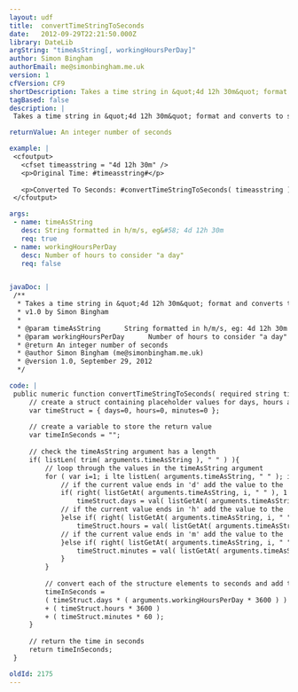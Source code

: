 ```yaml
---
layout: udf
title:  convertTimeStringToSeconds
date:   2012-09-29T22:21:50.000Z
library: DateLib
argString: "timeAsString[, workingHoursPerDay]"
author: Simon Bingham
authorEmail: me@simonbingham.me.uk
version: 1
cfVersion: CF9
shortDescription: Takes a time string in &quot;4d 12h 30m&quot; format and converts to seconds.
tagBased: false
description: |
 Takes a time string in &quot;4d 12h 30m&quot; format and converts to seconds. Also, takes an optional working hours per day argument as the function was originally used for timesheets.

returnValue: An integer number of seconds

example: |
 <cfoutput>
   <cfset timeasstring = "4d 12h 30m" />
   <p>Original Time: #timeasstring#</p>
  
   <p>Converted To Seconds: #convertTimeStringToSeconds( timeasstring )#</p>
 </cfoutput>

args:
 - name: timeAsString
   desc: String formatted in h/m/s, eg&#58; 4d 12h 30m
   req: true
 - name: workingHoursPerDay
   desc: Number of hours to consider "a day"
   req: false


javaDoc: |
 /**
  * Takes a time string in &quot;4d 12h 30m&quot; format and converts to seconds.
  * v1.0 by Simon Bingham
  * 
  * @param timeAsString      String formatted in h/m/s, eg: 4d 12h 30m (Required)
  * @param workingHoursPerDay      Number of hours to consider "a day" (Optional)
  * @return An integer number of seconds 
  * @author Simon Bingham (me@simonbingham.me.uk) 
  * @version 1.0, September 29, 2012 
  */

code: |
 public numeric function convertTimeStringToSeconds( required string timeAsString, string workingHoursPerDay=24 ){
     // create a struct containing placeholder values for days, hours and minutes
     var timeStruct = { days=0, hours=0, minutes=0 };
     
     // create a variable to store the return value
     var timeInSeconds = "";
     
     // check the timeAsString argument has a length
     if( listLen( trim( arguments.timeAsString ), " " ) ){
         // loop through the values in the timeAsString argument
         for ( var i=1; i lte listLen( arguments.timeAsString, " " ); i=i+1 ){
             // if the current value ends in 'd' add the value to the 'days' element of our structure 
             if( right( listGetAt( arguments.timeAsString, i, " " ), 1 ) eq "d" ) {
                 timeStruct.days = val( listGetAt( arguments.timeAsString, i, " " ) );
             // if the current value ends in 'h' add the value to the 'hours' element of our structure 
             }else if( right( listGetAt( arguments.timeAsString, i, " " ), 1 ) eq "h" ){
                 timeStruct.hours = val( listGetAt( arguments.timeAsString, i, " " ) );
             // if the current value ends in 'm' add the value to the 'minutes' element of our structure 
             }else if( right( listGetAt( arguments.timeAsString, i, " " ), 1 ) eq "m" ){
                 timeStruct.minutes = val( listGetAt( arguments.timeAsString, i, " " ) );
             }
         }
         
         // convert each of the structure elements to seconds and add them
         timeInSeconds = 
         ( timeStruct.days * ( arguments.workingHoursPerDay * 3600 ) )
         + ( timeStruct.hours * 3600 )
         + ( timeStruct.minutes * 60 );
     }
     
     // return the time in seconds
     return timeInSeconds;
 }

oldId: 2175
---
```


